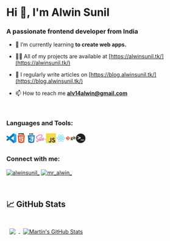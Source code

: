 <h1>Hi 👋, I'm Alwin Sunil</h1>
<h3>A passionate frontend developer from India</h3>

-   🌱 I’m currently learning **to create web apps.**

-   👨‍💻 All of my projects are available at [https://alwinsunil.tk/](https://alwinsunil.tk/)

-   📝 I regularly write articles on [https://blog.alwinsunil.tk/](https://blog.alwinsunil.tk/)

-   📫 How to reach me **alv14alwin@gmail.com**

<br/>

### Languages and Tools:

<img align="left" alt="Visual Studio Code" width="26px" src="https://raw.githubusercontent.com/github/explore/80688e429a7d4ef2fca1e82350fe8e3517d3494d/topics/visual-studio-code/visual-studio-code.png" />
<img align="left" alt="HTML5" width="26px" src="https://raw.githubusercontent.com/github/explore/80688e429a7d4ef2fca1e82350fe8e3517d3494d/topics/html/html.png" />
<img align="left" alt="CSS3" width="26px" src="https://raw.githubusercontent.com/github/explore/80688e429a7d4ef2fca1e82350fe8e3517d3494d/topics/css/css.png" />
<img align="left" alt="Sass" width="26px" src="https://raw.githubusercontent.com/github/explore/80688e429a7d4ef2fca1e82350fe8e3517d3494d/topics/sass/sass.png" />
<img align="left" alt="JavaScript" width="26px" src="https://raw.githubusercontent.com/github/explore/80688e429a7d4ef2fca1e82350fe8e3517d3494d/topics/javascript/javascript.png" />
<img align="left" alt="React" width="26px" src="https://raw.githubusercontent.com/github/explore/80688e429a7d4ef2fca1e82350fe8e3517d3494d/topics/react/react.png" />
<img align="left" alt="Git" width="26px" src="https://raw.githubusercontent.com/github/explore/80688e429a7d4ef2fca1e82350fe8e3517d3494d/topics/git/git.png" />
<img align="left" alt="Terminal" width="26px" src="https://raw.githubusercontent.com/github/explore/80688e429a7d4ef2fca1e82350fe8e3517d3494d/topics/terminal/terminal.png" />

<br />

<br />

<h3 align="left">Connect with me:</h3>
<p align="left">
<a href="https://twitter.com/alwinsunil_" target="blank"><img align="center" src="https://raw.githubusercontent.com/rahuldkjain/github-profile-readme-generator/master/src/images/icons/Social/twitter.svg" alt="alwinsunil_" height="30" width="40" /></a>
<a href="https://instagram.com/mr_alwin_" target="blank"><img align="center" src="https://raw.githubusercontent.com/rahuldkjain/github-profile-readme-generator/master/src/images/icons/Social/instagram.svg" alt="mr_alwin_" height="30" width="40" /></a>
</p>
<br>

## &#x1f4c8; GitHub Stats

<br>

<a href="https://github.com/alwinsunil">
  <img align="center" style="margin:0.5rem" src="https://github-readme-stats.vercel.app/api/top-langs/?username=alwinsunil&hide=html,css&title_color=ffffff&text_color=c9cacc&icon_color=4AB197&bg_color=1A2B34" />
</a>

<a href="https://github.com/alwinsunil">
  <img align="center" style="margin:0.5rem" src="https://github-readme-stats.vercel.app/api?username=alwinsunil&show_icons=true&line_height=27&count_private=true&title_color=ffffff&text_color=c9cacc&icon_color=4AB097&bg_color=1A2B34" alt="Martin's GitHub Stats" />
</a>

<br>
